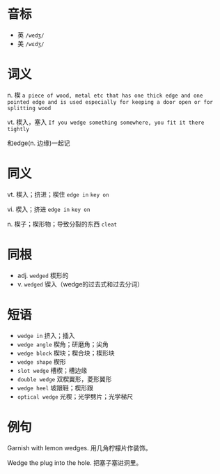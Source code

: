 # 音标

- 英 `/wedʒ/`
- 美 `/wɛdʒ/`

# 词义

n. 楔
`a piece of wood, metal etc that has one thick edge and one pointed edge and is used especially for keeping a door open or for splitting wood`

vt. 楔入，塞入
`If you wedge something somewhere, you fit it there tightly`



和edge(n. 边缘)一起记

# 同义

vt. 楔入；挤进；楔住
`edge in` `key on`

vi. 楔入；挤进
`edge in` `key on`

n. 楔子；楔形物；导致分裂的东西
`cleat`

# 同根

- adj. `wedged` 楔形的
- v. `wedged` 锲入（wedge的过去式和过去分词）

# 短语

- `wedge in` 挤入；插入
- `wedge angle` 楔角；研磨角；尖角
- `wedge block` 楔块；楔合块；楔形块
- `wedge shape` 楔形
- `slot wedge` 槽楔；槽边缘
- `double wedge` 双楔翼形，菱形翼形
- `wedge heel` 坡跟鞋；楔形跟
- `optical wedge` 光楔；光学劈片；光学梯尺

# 例句

Garnish with lemon wedges.
用几角柠檬片作装饰。

Wedge the plug into the hole.
把塞子塞进洞里。


